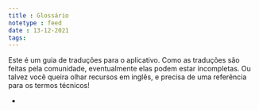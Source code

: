 ```yaml
---
title : Glossário
notetype : feed
date : 13-12-2021
tags: 
---
```


Este é um guia de traduções para o aplicativo. Como as traduções são feitas pela comunidade, eventualmente elas podem estar incompletas. Ou talvez você queira olhar recursos em inglês, e precisa de uma referência para os termos técnicos! 

- 